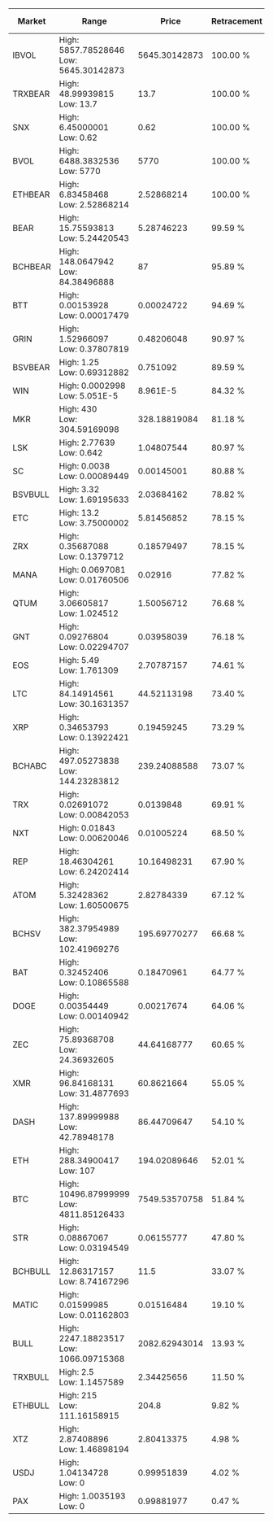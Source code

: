 | Market | Range | Price| Retracement | Doubles to 50% |
| --- | --- | --- | --- | --- |
| IBVOL | High: 5857.78528646<br />Low: 5645.30142873 | 5645.30142873 | 100.00 % | 1.02 |
| TRXBEAR | High: 48.99939815<br />Low: 13.7 | 13.7 | 100.00 % | 2.29 |
| SNX | High: 6.45000001<br />Low: 0.62 | 0.62 | 100.00 % | 5.70 |
| BVOL | High: 6488.3832536<br />Low: 5770 | 5770 | 100.00 % | 1.06 |
| ETHBEAR | High: 6.83458468<br />Low: 2.52868214 | 2.52868214 | 100.00 % | 1.85 |
| BEAR | High: 15.75593813<br />Low: 5.24420543 | 5.28746223 | 99.59 % | 1.99 |
| BCHBEAR | High: 148.0647942<br />Low: 84.38496888 | 87 | 95.89 % | 1.34 |
| BTT | High: 0.00153928<br />Low: 0.00017479 | 0.00024722 | 94.69 % | 3.47 |
| GRIN | High: 1.52966097<br />Low: 0.37807819 | 0.48206048 | 90.97 % | 1.98 |
| BSVBEAR | High: 1.25<br />Low: 0.69312882 | 0.751092 | 89.59 % | 1.29 |
| WIN | High: 0.0002998<br />Low: 5.051E-5 | 8.961E-5 | 84.32 % | 1.95 |
| MKR | High: 430<br />Low: 304.59169098 | 328.18819084 | 81.18 % | 1.12 |
| LSK | High: 2.77639<br />Low: 0.642 | 1.04807544 | 80.97 % | 1.63 |
| SC | High: 0.0038<br />Low: 0.00089449 | 0.00145001 | 80.88 % | 1.62 |
| BSVBULL | High: 3.32<br />Low: 1.69195633 | 2.03684162 | 78.82 % | 1.23 |
| ETC | High: 13.2<br />Low: 3.75000002 | 5.81456852 | 78.15 % | 1.46 |
| ZRX | High: 0.35687088<br />Low: 0.1379712 | 0.18579497 | 78.15 % | 1.33 |
| MANA | High: 0.0697081<br />Low: 0.01760506 | 0.02916 | 77.82 % | 1.50 |
| QTUM | High: 3.06605817<br />Low: 1.024512 | 1.50056712 | 76.68 % | 1.36 |
| GNT | High: 0.09276804<br />Low: 0.02294707 | 0.03958039 | 76.18 % | 1.46 |
| EOS | High: 5.49<br />Low: 1.761309 | 2.70787157 | 74.61 % | 1.34 |
| LTC | High: 84.14914561<br />Low: 30.1631357 | 44.52113198 | 73.40 % | 1.28 |
| XRP | High: 0.34653793<br />Low: 0.13922421 | 0.19459245 | 73.29 % | 1.25 |
| BCHABC | High: 497.05273838<br />Low: 144.23283812 | 239.24088588 | 73.07 % | 1.34 |
| TRX | High: 0.02691072<br />Low: 0.00842053 | 0.0139848 | 69.91 % | 1.26 |
| NXT | High: 0.01843<br />Low: 0.00620046 | 0.01005224 | 68.50 % | 1.23 |
| REP | High: 18.46304261<br />Low: 6.24202414 | 10.16498231 | 67.90 % | 1.22 |
| ATOM | High: 5.32428362<br />Low: 1.60500675 | 2.82784339 | 67.12 % | 1.23 |
| BCHSV | High: 382.37954989<br />Low: 102.41969276 | 195.69770277 | 66.68 % | 1.24 |
| BAT | High: 0.32452406<br />Low: 0.10865588 | 0.18470961 | 64.77 % | 1.17 |
| DOGE | High: 0.00354449<br />Low: 0.00140942 | 0.00217674 | 64.06 % | 1.14 |
| ZEC | High: 75.89368708<br />Low: 24.36932605 | 44.64168777 | 60.65 % | 1.12 |
| XMR | High: 96.84168131<br />Low: 31.4877693 | 60.8621664 | 55.05 % | 1.05 |
| DASH | High: 137.89999988<br />Low: 42.78948178 | 86.44709647 | 54.10 % | 1.05 |
| ETH | High: 288.34900417<br />Low: 107 | 194.02089646 | 52.01 % | 1.02 |
| BTC | High: 10496.87999999<br />Low: 4811.85126433 | 7549.53570758 | 51.84 % | 1.01 |
| STR | High: 0.08867067<br />Low: 0.03194549 | 0.06155777 | 47.80 % | 0.00 |
| BCHBULL | High: 12.86317157<br />Low: 8.74167296 | 11.5 | 33.07 % | 0.00 |
| MATIC | High: 0.01599985<br />Low: 0.01162803 | 0.01516484 | 19.10 % | 0.00 |
| BULL | High: 2247.18823517<br />Low: 1066.09715368 | 2082.62943014 | 13.93 % | 0.00 |
| TRXBULL | High: 2.5<br />Low: 1.1457589 | 2.34425656 | 11.50 % | 0.00 |
| ETHBULL | High: 215<br />Low: 111.16158915 | 204.8 | 9.82 % | 0.00 |
| XTZ | High: 2.87408896<br />Low: 1.46898194 | 2.80413375 | 4.98 % | 0.00 |
| USDJ | High: 1.04134728<br />Low: 0 | 0.99951839 | 4.02 % | 0.00 |
| PAX | High: 1.0035193<br />Low: 0 | 0.99881977 | 0.47 % | 0.00 |
